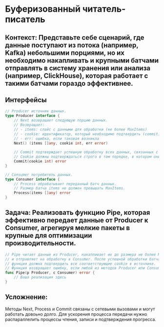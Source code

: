 # Буферизованный читатель-писатель

## Контекст: Представьте себе сценарий, где данные поступают из потока (например, Kafka) небольшими порциями, но их необходимо накапливать и крупными батчами отправлять в систему хранения или анализа (например, ClickHouse), которая работает с такими батчами гораздо эффективнее.

## Интерфейсы

```go
// Producer источник данных.
type Producer interface {
    // Next возвращает следующую порцию данных.
    // Возвращает:
    // - items: слайс с данными для обработки (не более MaxItems)
    // - cookie: идентификатор, который необходимо подтвердить (commit) после успешной обработки *всех* items
    // - err: ошибка, если таковая возникла
    Next() (items []any, cookie int, err error)
    
    // Commit подтверждает успешную обработку всех данных, связанных с переданным cookie.
    // Cookie должны подтверждаться строго в том порядке, в котором они были получены.
    Commit(cookie int) error
}

// Consumer потребитель данных.
type Consumer interface {
    // Process обрабатывает переданный батч данных.
    // Размер батча items не должен превышать MaxItems.
    Process(items []any) error
}
```

## Задача: Реализовать функцию Pipe, которая эффективно передает данные от Producer к Consumer, агрегируя мелкие пакеты в крупные для оптимизации производительности.

```go
// Pipe читает данные из Producer, накапливает их до размера не более MaxItems
// и отправляет на обработку в Consumer. После успешной обработки батча
// функция должна подтвердить все соответствующие cookie в источнике.
// Функция возвращает ошибку, если любой из методов Producer или Consumer вернул ошибку.
func Pipe(p Producer, c Consumer) error {
    // Ваша реализация здесь
}
```

## Усложнение:
Методы Next, Process и Commit связаны с сетевыми вызовами и могут работать довоьно долго.
Для ускорения процесса передачи нужно распараллелить процессы чтения, записи и подтверждения прогресса.
